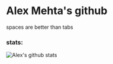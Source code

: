 # Alex Mehta's github

spaces are better than tabs

### stats:
![Alex's github stats](https://github-readme-stats.vercel.app/api?username=alexmehta&count_private=true)
